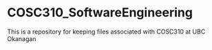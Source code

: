 # COSC310_SoftwareEngineering
This is a repository for keeping files associated with COSC310 at UBC Okanagan
